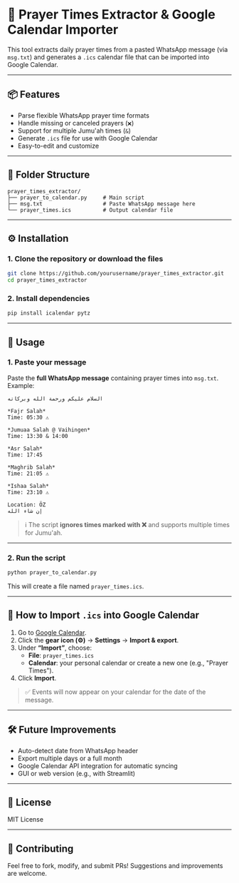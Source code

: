 
# 🕌 Prayer Times Extractor & Google Calendar Importer

This tool extracts daily prayer times from a pasted WhatsApp message (via `msg.txt`) and generates a `.ics` calendar file that can be imported into Google Calendar.

---

## 📦 Features

- Parse flexible WhatsApp prayer time formats
- Handle missing or canceled prayers (`❌`)
- Support for multiple Jumu'ah times (`&`)
- Generate `.ics` file for use with Google Calendar
- Easy-to-edit and customize

---

## 📂 Folder Structure

```
prayer_times_extractor/
├── prayer_to_calendar.py     # Main script
├── msg.txt                   # Paste WhatsApp message here
└── prayer_times.ics          # Output calendar file
```

---

## ⚙️ Installation

### 1. Clone the repository or download the files

```bash
git clone https://github.com/yourusername/prayer_times_extractor.git
cd prayer_times_extractor
```

### 2. Install dependencies

```bash
pip install icalendar pytz
```

---

## 📝 Usage

### 1. Paste your message

Paste the **full WhatsApp message** containing prayer times into `msg.txt`.  
Example:

```
السلام عليكم ورحمة الله وبركاته

*Fajr Salah* 
Time: 05:30 ⚠️

*Jumuaa Salah @ Vaihingen* 
Time: 13:30 & 14:00

*Asr Salah* 
Time: 17:45 

*Maghrib Salah* 
Time: 21:05 ⚠️

*Ishaa Salah*
Time: 23:10 ⚠️

Location: ÖZ
إن شاء الله
```

> ℹ️ The script **ignores times marked with ❌** and supports multiple times for Jumu'ah.

---

### 2. Run the script

```bash
python prayer_to_calendar.py
```

This will create a file named `prayer_times.ics`.

---

## 📅 How to Import `.ics` into Google Calendar

1. Go to [Google Calendar](https://calendar.google.com).
2. Click the **gear icon (⚙)** → **Settings** → **Import & export**.
3. Under **“Import”**, choose:
   - **File**: `prayer_times.ics`
   - **Calendar**: your personal calendar or create a new one (e.g., "Prayer Times").
4. Click **Import**.

> ✅ Events will now appear on your calendar for the date of the message.

---

## 🛠 Future Improvements

- Auto-detect date from WhatsApp header
- Export multiple days or a full month
- Google Calendar API integration for automatic syncing
- GUI or web version (e.g., with Streamlit)

---

## 📜 License

MIT License

---

## 🙏 Contributing

Feel free to fork, modify, and submit PRs! Suggestions and improvements are welcome.
